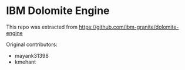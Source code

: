 # IBM Dolomite Engine

This repo was extracted from https://github.com/ibm-granite/dolomite-engine

Original contributors:
- mayank31398
- kmehant 
